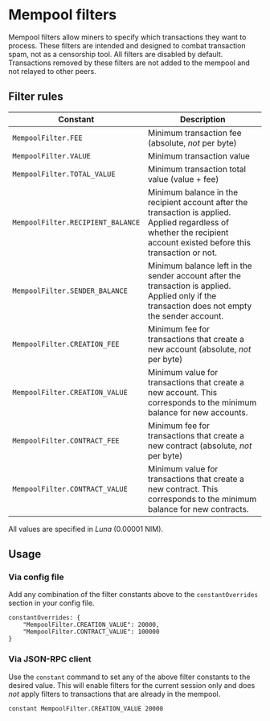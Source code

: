 # Mempool filters

Mempool filters allow miners to specify which transactions they want to process.
These filters are intended and designed to combat transaction spam, not as a censorship tool.
All filters are disabled by default.
Transactions removed by these filters are not added to the mempool and not relayed to other peers.

## Filter rules

| Constant | Description |
| --- | --- |
| `MempoolFilter.FEE` | Minimum transaction fee (absolute, *not* per byte) |
| `MempoolFilter.VALUE` | Minimum transaction value |
| `MempoolFilter.TOTAL_VALUE` | Minimum transaction total value (value + fee) |
| `MempoolFilter.RECIPIENT_BALANCE` | Minimum balance in the recipient account after the transaction is applied. Applied regardless of whether the recipient account existed before this transaction or not. |
| `MempoolFilter.SENDER_BALANCE` | Minimum balance left in the sender account after the transaction is applied. Applied only if the transaction does not empty the sender account. |
| `MempoolFilter.CREATION_FEE` | Minimum fee for transactions that create a new account (absolute, *not* per byte) |
| `MempoolFilter.CREATION_VALUE` | Minimum value for transactions that create a new account. This corresponds to the minimum balance for new accounts. |
| `MempoolFilter.CONTRACT_FEE` | Minimum fee for transactions that create a new contract (absolute, *not* per byte) |
| `MempoolFilter.CONTRACT_VALUE` | Minimum value for transactions that create a new contract. This corresponds to the minimum balance for new contracts. |

All values are specified in *Luna* (0.00001 NIM).

## Usage

### Via config file
Add any combination of the filter constants above to the `constantOverrides` section in your config file.

```
constantOverrides: {
    "MempoolFilter.CREATION_VALUE": 20000,
    "MempoolFilter.CONTRACT_VALUE": 100000
}
```

### Via JSON-RPC client
Use the `constant` command to set any of the above filter constants to the desired value.
This will enable filters for the current session only and does *not* apply filters to transactions that are already in the mempool.

```
constant MempoolFilter.CREATION_VALUE 20000
```

